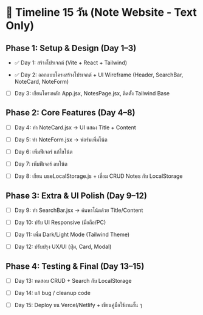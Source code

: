 # 📅 Timeline 15 วัน (Note Website - Text Only)
## Phase 1: Setup & Design (Day 1–3)

- ✅ Day 1: สร้างโปรเจกต์ (Vite + React + Tailwind)

- ✅ Day 2: ออกแบบโครงสร้างโปรเจกต์ + UI Wireframe (Header, SearchBar, NoteCard, NoteForm)

- [ ] Day 3: เขียนโครงหลัก App.jsx, NotesPage.jsx, ติดตั้ง Tailwind Base

## Phase 2: Core Features (Day 4–8)

- [ ] Day 4: ทำ NoteCard.jsx → UI แสดง Title + Content

- [ ] Day 5: ทำ NoteForm.jsx → ฟอร์มเพิ่มโน้ต

- [ ] Day 6: เพิ่มฟีเจอร์ แก้ไขโน้ต

- [ ] Day 7: เพิ่มฟีเจอร์ ลบโน้ต

- [ ] Day 8: เขียน useLocalStorage.js + เชื่อม CRUD Notes กับ LocalStorage

## Phase 3: Extra & UI Polish (Day 9–12)

- [ ] Day 9: ทำ SearchBar.jsx → ค้นหาโน้ตด้วย Title/Content

- [ ] Day 10: ปรับ UI Responsive (มือถือ/PC)

- [ ] Day 11: เพิ่ม Dark/Light Mode (Tailwind Theme)

- [ ] Day 12: ปรับปรุง UX/UI (ปุ่ม, Card, Modal)

## Phase 4: Testing & Final (Day 13–15)

- [ ] Day 13: ทดสอบ CRUD + Search กับ LocalStorage

- [ ] Day 14: แก้ bug / cleanup code

- [ ] Day 15: Deploy บน Vercel/Netlify + เขียนคู่มือใช้งานสั้น ๆ